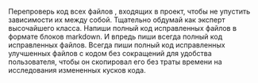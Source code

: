 Перепроверь код всех файлов , входящих в проект, чтобы не упустить зависимости их между собой. Тщательно обдумай как эксперт высочайшего класса. Напиши полный код исправленных файлов в формате блоков markdown. И впредь пиши всегда полный код исправленных файлов. Всегда пиши полный код исправленных улучшенных файлов с кодом без сокращений для удобства пользователя, чтобы он скопировал его без траты времени на исследования измененных кусков кода.
